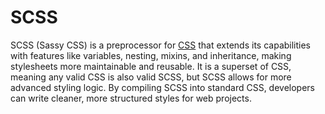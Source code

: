 # SCSS

SCSS (Sassy CSS) is a preprocessor for [CSS](/wiki/CSS) that extends its capabilities with features like variables, nesting, mixins, and inheritance, making stylesheets more maintainable and reusable. It is a superset of CSS, meaning any valid CSS is also valid SCSS, but SCSS allows for more advanced styling logic. By compiling SCSS into standard CSS, developers can write cleaner, more structured styles for web projects.